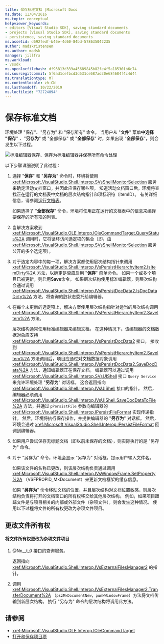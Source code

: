 ```yaml
---
title: 保存标准文档 |Microsoft Docs
ms.date: 11/04/2016
ms.topic: conceptual
helpviewer_keywords:
- editors [Visual Studio SDK], saving standard documents
- projects [Visual Studio SDK], saving standard documents
- persistence, saving standard documents
ms.assetid: d692fedf-b46e-4d60-84bd-578635042235
author: madskristensen
ms.author: madsk
manager: jillfra
ms.workload:
- vssdk
ms.openlocfilehash: df93813d339a45689845b82fe4f5a185301b6c74
ms.sourcegitcommit: 5f6ad1cefbcd3d531ce587ad30e684684f4c4d44
ms.translationtype: MT
ms.contentlocale: zh-CN
ms.lasthandoff: 10/22/2019
ms.locfileid: "72724094"
---
```

# <a name="saving-a-standard-document"></a>保存标准文档
环境处理 "保存"、"另存为" 和 "保存所有" 命令。 当用户从 "**文件**" 菜单**中选择 "保存"** 、"**另存为**" 或 "全部保存" 或 "**全部保存**" 时，如果出现 "**全部保存**"，则会发生以下过程。

 ![标准编辑器](../../extensibility/internals/media/public.gif "Public")保存、保存为标准编辑器并保存所有命令处理

 以下步骤详细说明了此过程：

1. 选择 "**保存**" 和 "**另存为**" 命令时，环境将使用 <xref:Microsoft.VisualStudio.Shell.Interop.SVsShellMonitorSelection> 服务来确定活动文档窗口，并因此应保存哪些项。 知道活动文档窗口后，环境将查找正在运行的文档表中文档的层次结构指针和项标识符（itemID）。 有关详细信息，请参阅[运行文档表](../../extensibility/internals/running-document-table.md)。

    如果选择了 "**全部保存**" 命令，环境将使用正在运行的文档表中的信息来编译要保存的所有项的列表。

2. 当解决方案收到 <xref:Microsoft.VisualStudio.OLE.Interop.IOleCommandTarget.QueryStatus%2A> 调用时，它将循环访问选定项的集合（即，由 <xref:Microsoft.VisualStudio.Shell.Interop.SVsShellMonitorSelection> 服务公开的多个选定项）。

3. 对于选定内容中的每一项，解决方案都使用层次结构指针来调用 <xref:Microsoft.VisualStudio.Shell.Interop.IVsPersistHierarchyItem2.IsItemDirty%2A> 方法，以确定是否应启用 "**保存**" 菜单命令。 如果一个或多个项目已被更新，则启用**Save**命令。 如果层次结构使用标准编辑器，则层次结构会通过调用 <xref:Microsoft.VisualStudio.Shell.Interop.IVsPersistDocData2.IsDocDataDirty%2A> 方法，将查询的脏状态委托给编辑器。

4. 在每个未更新的选定项上，解决方案使用层次结构指针对适当的层次结构调用 <xref:Microsoft.VisualStudio.Shell.Interop.IVsPersistHierarchyItem2.SaveItem%2A> 方法。

    层次结构通常使用标准编辑器来编辑文档。 在这种情况下，该编辑器的文档数据对象应支持 <xref:Microsoft.VisualStudio.Shell.Interop.IVsPersistDocData2> 接口。 接收到 <xref:Microsoft.VisualStudio.Shell.Interop.IVsPersistHierarchyItem2.SaveItem%2A> 方法调用后，项目应通过对文档数据对象调用 <xref:Microsoft.VisualStudio.Shell.Interop.IVsPersistDocData2.SaveDocData%2A> 方法，通知编辑器正在保存文档。 编辑器可以通过调用 <xref:Microsoft.VisualStudio.Shell.Interop.SVsUIShell> 接口 `Query Service` 来允许环境处理 "**另存为**" 对话框。 这会返回指向 <xref:Microsoft.VisualStudio.Shell.Interop.IVsUIShell> 接口的指针。 然后，编辑器必须调用 <xref:Microsoft.VisualStudio.Shell.Interop.IVsUIShell.SaveDocDataToFile%2A> 方法，并通过 `pPersistFile` 参数向编辑器的 <xref:Microsoft.VisualStudio.Shell.Interop.IPersistFileFormat> 实现传递指针。 然后，环境将执行保存操作，并提供编辑器的 "**另存为**" 对话框。 然后，环境会通过 <xref:Microsoft.VisualStudio.Shell.Interop.IPersistFileFormat> 回调到编辑器。

5. 如果用户尝试保存无标题文档（即以前未保存的文档），则实际执行的是 "另存为" 命令。

6. 对于 "另存为" 命令，环境会显示 "另存为" 对话框，提示用户输入文件名。

    如果该文件的名称已更改，则该层次结构负责通过调用 <xref:Microsoft.VisualStudio.Shell.Interop.IVsWindowFrame.SetProperty%2A> （VSFPROPID_MkDocument）来更新文档框架的缓存信息。

   如果 "**另存为**" 命令移动文档的位置，并且层次结构对文档位置敏感，则层次结构负责将打开的文档窗口的所有权移交给其他层次结构。 例如，如果项目跟踪文件是与项目相关的内部或外部文件（杂项文件），则会发生这种情况。 使用以下过程将文件的所有权更改为杂项文件项目。

## <a name="changing-file-ownership"></a>更改文件所有权

#### <a name="to-change-file-ownership-to-the-miscellaneous-files-project"></a>将文件所有权更改为杂项文件项目

1. @No__t_0 接口的查询服务。

     返回指向 <xref:Microsoft.VisualStudio.Shell.Interop.IVsExternalFilesManager2> 的指针。

2. 调用 <xref:Microsoft.VisualStudio.Shell.Interop.IVsExternalFilesManager2.TransferDocument%2A> （`pszMkDocumentNew`，`punkWindowFrame`）方法将文档传输到新层次结构。 执行 "另存为" 命令的层次结构将调用此方法。

## <a name="see-also"></a>请参阅
- <xref:Microsoft.VisualStudio.OLE.Interop.IOleCommandTarget>
- [打开和保存项目项](../../extensibility/internals/opening-and-saving-project-items.md)
